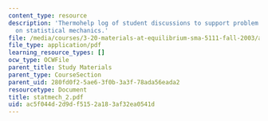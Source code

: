 ```yaml
---
content_type: resource
description: 'Thermohelp log of student discussions to support problem sets: Derivation
  on statistical mechanics.'
file: /media/courses/3-20-materials-at-equilibrium-sma-5111-fall-2003/ac5f044d2d9df5152a183af32ea0541d_statmech_2.pdf
file_type: application/pdf
learning_resource_types: []
ocw_type: OCWFile
parent_title: Study Materials
parent_type: CourseSection
parent_uid: 280fd0f2-5ae6-3f0b-3a3f-78ada56eada2
resourcetype: Document
title: statmech_2.pdf
uid: ac5f044d-2d9d-f515-2a18-3af32ea0541d
---
```

